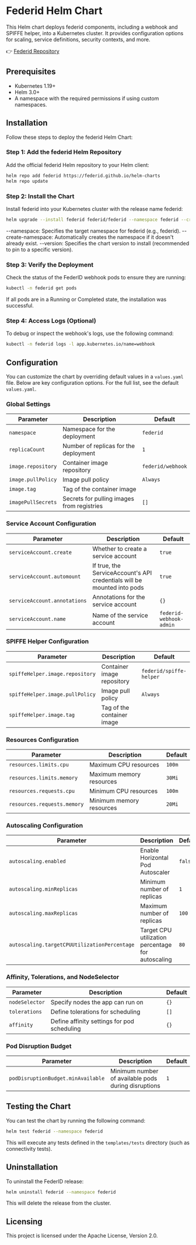 # Federid Helm Chart

This Helm chart deploys federid components, including a webhook and SPIFFE helper, into a Kubernetes cluster. It provides configuration options for scaling, service definitions, security contexts, and more.

👉 [Federid Repository](https://github.com/federid/federid)

## Prerequisites

- Kubernetes 1.19+
- Helm 3.0+
- A namespace with the required permissions if using custom namespaces.

## Installation
Follow these steps to deploy the federid Helm Chart:

### Step 1: Add the federid Helm Repository

Add the official federid Helm repository to your Helm client:

```bash
helm repo add federid https://federid.github.io/helm-charts
helm repo update
```

### Step 2: Install the Chart
Install federid into your Kubernetes cluster with the release name federid:

```bash
helm upgrade --install federid federid/federid --namespace federid --create-namespace --version 0.1.0
```

--namespace: Specifies the target namespace for federid (e.g., federid).
--create-namespace: Automatically creates the namespace if it doesn't already exist.
--version: Specifies the chart version to install (recommended to pin to a specific version).

### Step 3: Verify the Deployment
Check the status of the FederID webhook pods to ensure they are running:

```bash
kubectl -n federid get pods
```

If all pods are in a Running or Completed state, the installation was successful.

### Step 4: Access Logs (Optional)
To debug or inspect the webhook's logs, use the following command:

```bash
kubectl -n federid logs -l app.kubernetes.io/name=webhook
```

## Configuration

You can customize the chart by overriding default values in a `values.yaml` file. Below are key configuration options. For the full list, see the default `values.yaml`.

### Global Settings

| Parameter         | Description                                  | Default               |
|-------------------|----------------------------------------------|-----------------------|
| `namespace`       | Namespace for the deployment                | `federid`            |
| `replicaCount`    | Number of replicas for the deployment       | `1`                   |
| `image.repository`| Container image repository                  | `federid/webhook`    |
| `image.pullPolicy`| Image pull policy                           | `Always`             |
| `image.tag`       | Tag of the container image                  |              |
| `imagePullSecrets`| Secrets for pulling images from registries   | `[]`                 |

### Service Account Configuration

| Parameter             | Description                                  | Default               |
|-----------------------|----------------------------------------------|-----------------------|
| `serviceAccount.create` | Whether to create a service account         | `true`               |
| `serviceAccount.automount` | If true, the ServiceAccount's API credentials will be mounted into pods | `true` |
| `serviceAccount.annotations` | Annotations for the service account       | `{}`                 |
| `serviceAccount.name`   | Name of the service account                 | `federid-webhook-admin` |

### SPIFFE Helper Configuration

| Parameter                         | Description                                  | Default               |
|-----------------------------------|----------------------------------------------|-----------------------|
| `spiffeHelper.image.repository`| Container image repository                  | `federid/spiffe-helper`   |
| `spiffeHelper.image.pullPolicy`| Image pull policy                           | `Always`       |
| `spiffeHelper.image.tag`       | Tag of the container image                  |              |

### Resources Configuration

| Parameter             | Description                                  | Default               |
|-----------------------|----------------------------------------------|-----------------------|
| `resources.limits.cpu` | Maximum CPU resources                        | `100m`                |
| `resources.limits.memory` | Maximum memory resources                   | `30Mi`                |
| `resources.requests.cpu` | Minimum CPU resources                       | `100m`                |
| `resources.requests.memory` | Minimum memory resources                  | `20Mi`                |

### Autoscaling Configuration

| Parameter                         | Description                                  | Default               |
|-----------------------------------|----------------------------------------------|-----------------------|
| `autoscaling.enabled`            | Enable Horizontal Pod Autoscaler             | `false`               |
| `autoscaling.minReplicas`        | Minimum number of replicas                   | `1`                   |
| `autoscaling.maxReplicas`        | Maximum number of replicas                   | `100`                 |
| `autoscaling.targetCPUUtilizationPercentage` | Target CPU utilization percentage for autoscaling | `80`               |

### Affinity, Tolerations, and NodeSelector

| Parameter             | Description                                  | Default               |
|-----------------------|----------------------------------------------|-----------------------|
| `nodeSelector`        | Specify nodes the app can run on             | `{}`                  |
| `tolerations`         | Define tolerations for scheduling            | `[]`                  |
| `affinity`            | Define affinity settings for pod scheduling  | `{}`                  |

### Pod Disruption Budget

| Parameter             | Description                                  | Default               |
|-----------------------|----------------------------------------------|-----------------------|
| `podDisruptionBudget.minAvailable` | Minimum number of available pods during disruptions | `1`            |


## Testing the Chart

You can test the chart by running the following command:

```bash
helm test federid --namespace federid
```

This will execute any tests defined in the `templates/tests` directory (such as connectivity tests).

## Uninstallation

To uninstall the FederID release:

```bash
helm uninstall federid --namespace federid
```

This will delete the release from the cluster.

## Licensing

This project is licensed under the Apache License, Version 2.0.


